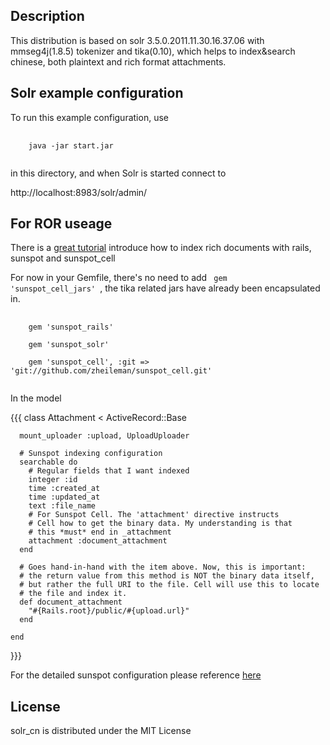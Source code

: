 Description
-------------------------

This distribution is based on solr 3.5.0.2011.11.30.16.37.06 with mmseg4j(1.8.5) tokenizer and tika(0.10), which helps to index&search 
chinese, both plaintext and rich format attachments.

Solr example configuration
--------------------------

To run this example configuration, use 

<pre>
  <code>
    java -jar start.jar
  </code>
</pre>

in this directory, and when Solr is started connect to 

  http://localhost:8983/solr/admin/

For ROR useage
--------------------------

There is a [great tutorial](http://goo.gl/BJKUo) introduce how to index rich documents with rails, sunspot and sunspot_cell

For now in your Gemfile, there's no need to add <code> gem 'sunspot_cell_jars' </code>, the tika related jars have already been encapsulated in.

<pre>
  <code>
    gem 'sunspot_rails'

    gem 'sunspot_solr'

    gem 'sunspot_cell', :git => 'git://github.com/zheileman/sunspot_cell.git'
  </code>
</pre>

In the model 

{{{
    class Attachment < ActiveRecord::Base

      mount_uploader :upload, UploadUploader

      # Sunspot indexing configuration
      searchable do
        # Regular fields that I want indexed
        integer :id
        time :created_at
        time :updated_at
        text :file_name
        # For Sunspot Cell. The 'attachment' directive instructs
        # Cell how to get the binary data. My understanding is that
        # this *must* end in _attachment
        attachment :document_attachment
      end

      # Goes hand-in-hand with the item above. Now, this is important:
      # the return value from this method is NOT the binary data itself,
      # but rather the full URI to the file. Cell will use this to locate
      # the file and index it.
      def document_attachment
        "#{Rails.root}/public/#{upload.url}"
      end

    end
}}}

For the detailed sunspot configuration please reference [here](http://goo.gl/H0S1B)

License
--------------------------------------
solr_cn is distributed under the MIT License
